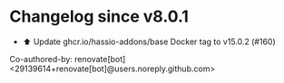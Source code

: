 # Changelog since v8.0.1
- ⬆️ Update ghcr.io/hassio-addons/base Docker tag to v15.0.2 (#160)

Co-authored-by: renovate[bot] <29139614+renovate[bot]@users.noreply.github.com> 
